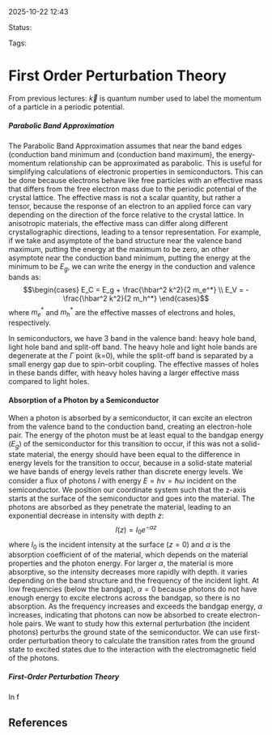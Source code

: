 
2025-10-22 12:43

Status: 

Tags:

# First Order Perturbation Theory
From previous lectures: $\vec{k}$ is quantum number used to label the momentum of a particle in a periodic potential. 
##### Parabolic Band Approximation
The Parabolic Band Approximation assumes that near the band edges (conduction band minimum and (conduction band maximum), the energy-momentum relationship can be approximated as parabolic. This is useful for simplifying calculations of electronic properties in semiconductors. This can be done because electrons behave like free particles with an effective mass that differs from the free electron mass due to the periodic potential of the crystal lattice.
The effective mass is not a scalar quantity, but rather a tensor, because the response of an electron to an applied force can vary depending on the direction of the force relative to the crystal lattice. In anisotropic materials, the effective mass can differ along different crystallographic directions, leading to a tensor representation. 
For example, if we take and asymptote of the band structure near the valence band maximum, putting the energy at the maximum to be zero, an other asymptote near the conduction band minimum, putting the energy at the minimum to be $E_g$, we can write the energy in the conduction and valence bands as:
$$\begin{cases}
E_C = E_g + \frac{\hbar^2 k^2}{2 m_e^*} \\
E_V = - \frac{\hbar^2 k^2}{2 m_h^*}
\end{cases}$$
where $m_e^*$ and $m_h^*$ are the effective masses of electrons and holes, respectively.

In semiconductors, we have 3 band in the valence band: heavy hole band, light hole band and split-off band. The heavy hole and light hole bands are degenerate at the $\Gamma$ point (k=0), while the split-off band is separated by a small energy gap due to spin-orbit coupling. The effective masses of holes in these bands differ, with heavy holes having a larger effective mass compared to light holes.
#### Absorption of a Photon by a Semiconductor 
When a photon is absorbed by a semiconductor, it can excite an electron from the valence band to the conduction band, creating an electron-hole pair. The energy of the photon must be at least equal to the bandgap energy ($E_g$) of the semiconductor for this transition to occur, if this was not a solid-state material, the energy should have been equal to the difference in energy levels for the transition to occur, because in a solid-state material we have bands of energy levels rather than discrete energy levels.
We consider a flux of photons $I$ with energy $E = h \nu = \hbar \omega$ incident on the semiconductor. We position our coordinate system such that the z-axis starts at the surface of the semiconductor and goes into the material. The photons are absorbed as they penetrate the material, leading to an exponential decrease in intensity with depth $z$:
$$I(z) = I_0 e^{-\alpha z}$$ where $I_0$ is the incident intensity at the surface ($z=0$) and $\alpha$ is the absorption coefficient of of the material, which depends on the material properties and the photon energy. For larger $\alpha$, the material is more absorptive, so the intensity decreases more rapidly with depth. it varies depending on the band structure and the frequency of the incident light. At low frequencies (below the bandgap), $\alpha = 0$ because photons do not have enough energy to excite electrons across the bandgap, so there is no absorption. As the frequency increases and exceeds the bandgap energy, $\alpha$ increases, indicating that photons can now be absorbed to create electron-hole pairs.
We want to study how this external perturbation (the incident photons) perturbs the ground state of the semiconductor. We can use first-order perturbation theory to calculate the transition rates from the ground state to excited states due to the interaction with the electromagnetic field of the photons.
##### First-Order Perturbation Theory
In f


## References
